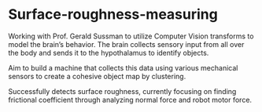 # Surface-roughness-measuring

Working with Prof. Gerald Sussman to utilize Computer Vision transforms to model the brain’s behavior. The brain collects
sensory input from all over the body and sends it to the hypothalamus to identify objects.

Aim to build a machine that collects this data using various mechanical sensors to create a cohesive object map by clustering.

Successfully detects surface roughness, currently focusing on finding frictional coefficient through analyzing normal force
and robot motor force.